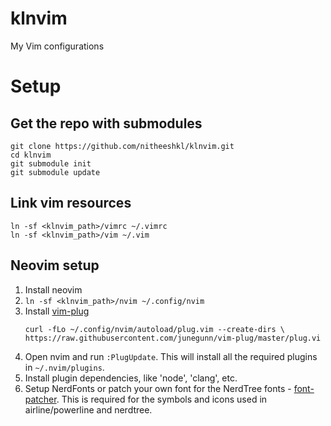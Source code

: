 # klnvim
My Vim configurations

# Setup

## Get the repo with submodules

```
git clone https://github.com/nitheeshkl/klnvim.git
cd klnvim
git submodule init
git submodule update
```
## Link vim resources

```
ln -sf <klnvim_path>/vimrc ~/.vimrc
ln -sf <klnvim_path>/vim ~/.vim
```

## Neovim setup

1. Install neovim
2. `ln -sf <klnvim_path>/nvim ~/.config/nvim`
3. Install [vim-plug](https://github.com/junegunn/vim-plug)
    ```
    curl -fLo ~/.config/nvim/autoload/plug.vim --create-dirs \
    https://raw.githubusercontent.com/junegunn/vim-plug/master/plug.vi
    ```
4. Open nvim and run `:PlugUpdate`. This will install all the required plugins in `~/.nvim/plugins`.
5. Install plugin dependencies, like 'node', 'clang', etc.
6. Setup NerdFonts or patch your own font for the NerdTree fonts - [font-patcher](https://github.com/ryanoasis/nerd-fonts#font-patcher). This is required for the symbols and icons used in airline/powerline and nerdtree.
